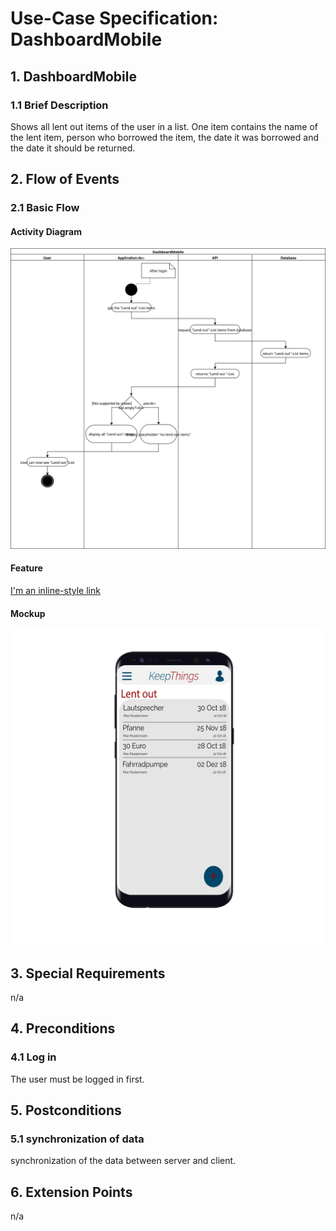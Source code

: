 # Use-Case Specification: DashboardMobile


## 1. DashboardMobile

### 1.1 Brief Description
Shows all lent out items of the user in a list. One item contains the name of the lent item, person who borrowed the item, the date it was borrowed and the date it should be returned. 



## 2. Flow of Events

### 2.1 Basic Flow

#### Activity Diagram
![Alt-Text](DashboardAndroidDiagram.svg)
#### Feature
[I'm an inline-style link](https://github.com/KeepThings/KeepThingsWeb/blob/master/recources/Features/dashboardMobile.feature)
#### Mockup
![Alt-Text](AndroidMobileVersionWithSmartphone-01.svg)

## 3. Special Requirements

n/a


## 4. Preconditions

### 4.1 Log in
 The user must be logged in first.

 
## 5. Postconditions

### 5.1 synchronization of data
synchronization of the data between server and client.


## 6. Extension Points
n/a 

